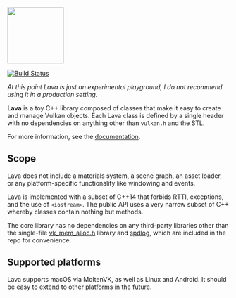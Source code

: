 <img src="https://github.com/prideout/lava/raw/master/extras/assets/klein31416.gif" height="128px">

[![Build Status](https://travis-ci.org/prideout/lava.svg?branch=master)](https://travis-ci.org/prideout/lava)

*At this point Lava is just an experimental playground, I do not recommend using it in a production
setting.*

**Lava** is a toy C++ library composed of classes that make it easy to create and manage Vulkan
objects.  Each Lava class is defined by a single header with no dependencies on anything other than
`vulkan.h` and the STL.

For more information, see the [documentation](http://github.prideout.net/lava/).

## Scope

Lava does not include a materials system, a scene graph, an asset loader, or any
platform-specific functionality like windowing and events.

Lava is implemented with a subset of C++14 that forbids RTTI, exceptions, and the use of
`<iostream>`. The public API uses a very narrow subset of C++ whereby classes contain nothing but
methods.

The core library has no dependencies on any third-party libraries other than the single-file
[vk_mem_alloc.h](src/vk_mem_alloc.h) library and [spdlog](https://github.com/gabime/spdlog), which
are included in the repo for convenience.

## Supported platforms

Lava supports macOS via MoltenVK, as well as Linux and Android. It should be easy to extend to other
platforms in the future.
